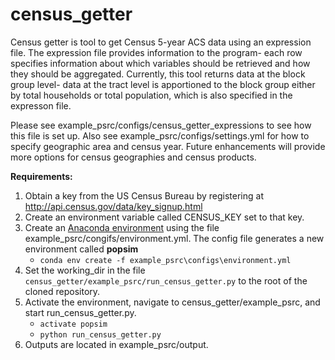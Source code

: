 # census_getter
Census getter is tool to get Census 5-year ACS data using an expression file. The expression file provides information to the program- each row specifies information about which variables should be retrieved and how they should be aggregated. Currently, this tool returns data at the block group level- data at the tract level is apportioned to the block group either by total households or total population, which is also specified in the expresson file. 

Please see example_psrc/configs/census_getter_expressions to see how this file is set up. Also see example_psrc/configs/settings.yml for how to specify geographic area and census year. Future enhancements will provide more options for census geographies and census products.  

**Requirements:**
1. Obtain a key from the US Census Bureau by registering at http://api.census.gov/data/key_signup.html
2. Create an environment variable called CENSUS_KEY set to that key.
3. Create an [Anaconda environment](https://conda.io/docs/user-guide/tasks/manage-environments.html#creating-an-environment-from-an-environment-yml-file) using the file example_psrc/congifs/environment.yml. The config file generates a new environment called **popsim**
    * `conda env create -f example_psrc\configs\environment.yml`
4. Set the working_dir in the file `census_getter/example_psrc/run_census_getter.py` to the root of the cloned repository.
5. Activate the environment, navigate to census_getter/example_psrc, and start run_census_getter.py.
    * `activate popsim`
    * `python run_census_getter.py`
6. Outputs are located in example_psrc/output.
